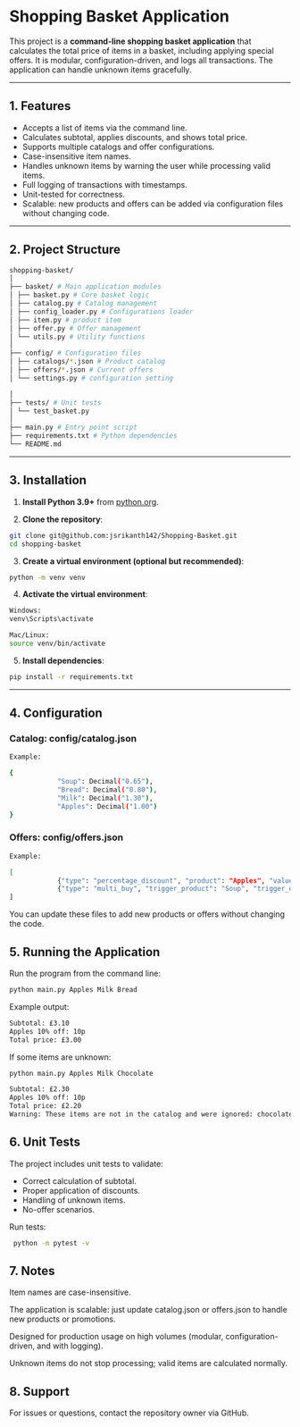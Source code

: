 # Shopping Basket Application

This project is a **command-line shopping basket application** that calculates the total price of items in a basket, including applying special offers. It is modular, configuration-driven, and logs all transactions. The application can handle unknown items gracefully.

---

## 1. Features

- Accepts a list of items via the command line.
- Calculates subtotal, applies discounts, and shows total price.
- Supports multiple catalogs and offer configurations.
- Case-insensitive item names.
- Handles unknown items by warning the user while processing valid items.
- Full logging of transactions with timestamps.
- Unit-tested for correctness.
- Scalable: new products and offers can be added via configuration files without changing code.

---

## 2. Project Structure

```bash
shopping-basket/
│
├── basket/ # Main application modules
│ ├── basket.py # Core basket logic
│ ├── catalog.py # Catalog management
│ ├── config_loader.py # Configurations loader
│ ├── item.py # product item
│ ├── offer.py # Offer management
│ └── utils.py # Utility functions
│
├── config/ # Configuration files
│ ├── catalogs/*.json # Product catalog
│ ├── offers/*.json # Current offers
│ └── settings.py # configuration setting

│
├── tests/ # Unit tests
│ └── test_basket.py
│
├── main.py # Entry point script
├── requirements.txt # Python dependencies
└── README.md
```

---

## 3. Installation

1. **Install Python 3.9+** from [python.org](https://www.python.org/downloads/).

2. **Clone the repository**:
```bash
git clone git@github.com:jsrikanth142/Shopping-Basket.git
cd shopping-basket
```

3. **Create a virtual environment (optional but recommended)**:
```bash
python -m venv venv
```

4. **Activate the virtual environment**:

```bash
Windows:
venv\Scripts\activate

Mac/Linux:
source venv/bin/activate
```

5. **Install dependencies**:
```bash
pip install -r requirements.txt
```
---
## 4. Configuration

### Catalog: config/catalog.json
```bash
Example:

{
            "Soup": Decimal("0.65"),
            "Bread": Decimal("0.80"),
            "Milk": Decimal("1.30"),
            "Apples": Decimal("1.00")
}
```

### Offers: config/offers.json
```bash
Example:

[
            {"type": "percentage_discount", "product": "Apples", "value": 10},
            {"type": "multi_buy", "trigger_product": "Soup", "trigger_qty": 2, "discount_product": "Bread", "discount_value": 50}
]
```

You can update these files to add new products or offers without changing the code.

## 5. Running the Application

Run the program from the command line:

```bash
python main.py Apples Milk Bread
```

Example output:
```bash
Subtotal: £3.10
Apples 10% off: 10p
Total price: £3.00
```

If some items are unknown:
```bash
python main.py Apples Milk Chocolate

Subtotal: £2.30
Apples 10% off: 10p
Total price: £2.20
Warning: These items are not in the catalog and were ignored: chocolate
```
## 6. Unit Tests

The project includes unit tests to validate:

- Correct calculation of subtotal.
- Proper application of discounts.
- Handling of unknown items.
- No-offer scenarios.

Run tests:
```bash
 python -m pytest -v
```

## 7. Notes

Item names are case-insensitive.

The application is scalable: just update catalog.json or offers.json to handle new products or promotions.

Designed for production usage on high volumes (modular, configuration-driven, and with logging).

Unknown items do not stop processing; valid items are calculated normally.

## 8. Support

For issues or questions, contact the repository owner via GitHub.
